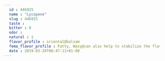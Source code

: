 ```yaml
---
  id : 446925
  name : "Lycopene"
  slug : 446925
  taste : 
  bitter : 0
  odor : 
  natural : 1
  flavor_profile : oriental@balsam
  fema_flavor_profile : Fatty, Waxy@can also help to stabilize the flavor formulation
  date : 2019-03-26T08:47:11+01:00
---
```



